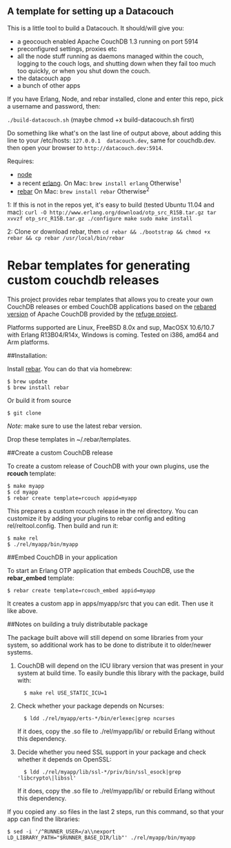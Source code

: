 ## A template for setting up a Datacouch


This is a little tool to build a Datacouch. It should/will give you:

 - a geocouch enabled Apache CouchDB 1.3 running on port 5914
 - preconfigured settings, proxies etc
 - all the node stuff running as daemons managed within
   the couch, logging to the couch logs, and shutting down when
   they fail too much too quickly, or when you shut down the couch.
 - the datacouch app
 - a bunch of other apps

If you have Erlang, Node, and rebar installed, clone and enter this 
repo, pick a username and password, then:

`./build-datacouch.sh` (maybe chmod +x build-datacouch.sh first)

Do something like what's on the last line of output above, about adding
this line to your /etc/hosts: `127.0.0.1  datacouch.dev`, same for 
couchdb.dev. then open your browser to `http://datacouch.dev:5914`.

Requires:

 - [node](http://nodejs.org)
 - a recent [erlang](http://www.erlang.org/). 
   On Mac: `brew install erlang`
   Otherwise<sup>1</sup>
 - [rebar](https://github.com/basho/rebar)
   On Mac: `brew install rebar`
   Otherwise<sup>2</sup>


1: If this is not in the repos yet, it's easy to build 
(tested Ubuntu 11.04 and mac):
`curl -O http://www.erlang.org/download/otp_src_R15B.tar.gz
tar xvvzf otp_src_R15B.tar.gz
./configure
make
sudo make install`

2: Clone or download rebar, then 
`cd rebar &&
./bootstrap &&
chmod +x rebar &&
cp rebar /usr/local/bin/rebar`
  

# Rebar templates for generating custom couchdb releases 

This project provides rebar templates that allows you to create your own
CouchDB releases or embed CouchDB applications based on the [rebared
version](https://github.com/refuge/rcouch) of Apache CouchDB provided by the [refuge
project](http://refuge.io). 

Platforms supported are Linux, FreeBSD 8.0x and sup, MacOSX 10.6/10.7
with Erlang R13B04/R14x, Windows is coming. Tested on i386, amd64 and
Arm platforms.

##Installation:

Install [rebar](https://github.com/basho/rebar). You can do that via
homebrew:

    $ brew update
    $ brew install rebar

Or build it from source

    $ git clone

*Note:* make sure to use the latest rebar version.

Drop these templates in ~/.rebar/templates.

    
##Create a custom CouchDB release

To create a custom release of CouchDB with your own plugins, use the
**rcouch** template:

    $ make myapp
    $ cd myapp
    $ rebar create template=rcouch appid=myapp


This prepares a custom rcouch release in the rel directory. You can
customize it by adding your plugins to rebar config and editing
rel/reltool.config. Then build and run it:

    $ make rel
    $ ./rel/myapp/bin/myapp

##Embed CouchDB in your application

To start an Erlang OTP application that embeds CouchDB, use the
**rebar_embed** template:

    $ rebar create template=rcouch_embed appid=myapp

It creates a custom app in apps/myapp/src that you can edit. Then use it
like above.

##Notes on building a truly distributable package

The package built above will still depend on some libraries from your
system, so additional work has to be done to distribute it to
older/newer systems.

1. CouchDB will depend on the ICU library version that was present in
   your system at build time. To easily bundle this library with the
   package, build with:

         $ make rel USE_STATIC_ICU=1

1. Check whether your package depends on Ncurses:

         $ ldd ./rel/myapp/erts-*/bin/erlexec|grep ncurses

    If it does, copy the .so file to ./rel/myapp/lib/ or rebuild Erlang
    without this dependency.

1. Decide whether you need SSL support in your package and check whether it
   depends on OpenSSL:

         $ ldd ./rel/myapp/lib/ssl-*/priv/bin/ssl_esock|grep 'libcrypto\|libssl'

    If it does, copy the .so file to ./rel/myapp/lib/ or rebuild Erlang
    without this dependency.

If you copied any .so files in the last 2 steps, run this command, so
that your app can find the libraries:

    $ sed -i '/^RUNNER_USER=/a\\nexport LD_LIBRARY_PATH="$RUNNER_BASE_DIR/lib"' ./rel/myapp/bin/myapp

